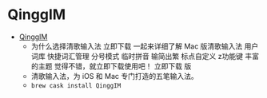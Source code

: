 # QinggIM
- [QinggIM](https://qingg.im/mac/)
  -  为什么选择清歌输入法 立即下载 一起来详细了解 Mac 版清歌输入法 用户词库 快捷词汇管理 分号模式 临时拼音 输简出繁 标点自定义 z功能键 丰富的主题 觉得不错，就立即下载使用吧！ 立即下载  版
  - 清歌输入法，为 iOS 和 Mac 专门打造的五笔输入法。
  - `brew cask install QinggIM`

